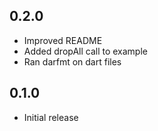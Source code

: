 ## 0.2.0

* Improved README
* Added dropAll call to example
* Ran darfmt on dart files

## 0.1.0

* Initial release